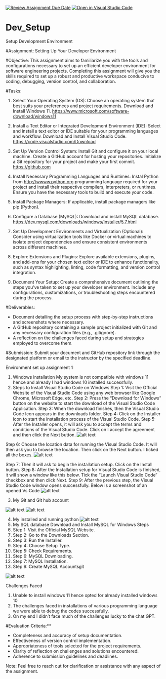[![Review Assignment Due Date](https://classroom.github.com/assets/deadline-readme-button-24ddc0f5d75046c5622901739e7c5dd533143b0c8e959d652212380cedb1ea36.svg)](https://classroom.github.com/a/vbnbTt5m)
[![Open in Visual Studio Code](https://classroom.github.com/assets/open-in-vscode-718a45dd9cf7e7f842a935f5ebbe5719a5e09af4491e668f4dbf3b35d5cca122.svg)](https://classroom.github.com/online_ide?assignment_repo_id=15256218&assignment_repo_type=AssignmentRepo)
# Dev_Setup
Setup Development Environment

#Assignment: Setting Up Your Developer Environment

#Objective:
This assignment aims to familiarize you with the tools and configurations necessary to set up an efficient developer environment for software engineering projects. Completing this assignment will give you the skills required to set up a robust and productive workspace conducive to coding, debugging, version control, and collaboration.

#Tasks:

1. Select Your Operating System (OS):
   Choose an operating system that best suits your preferences and project requirements. Download and Install Windows 11. https://www.microsoft.com/software-download/windows11

2. Install a Text Editor or Integrated Development Environment (IDE):
   Select and install a text editor or IDE suitable for your programming languages and workflow. Download and Install Visual Studio Code. https://code.visualstudio.com/Download
3. Set Up Version Control System:
   Install Git and configure it on your local machine. Create a GitHub account for hosting your repositories. Initialize a Git repository for your project and make your first commit. https://github.com

4. Install Necessary Programming Languages and Runtimes:
  Instal Python from http://wwww.python.org programming language required for your project and install their respective compilers, interpreters, or runtimes. Ensure you have the necessary tools to build and execute your code.

5. Install Package Managers:
   If applicable, install package managers like pip (Python).

6. Configure a Database (MySQL):
   Download and install MySQL database. https://dev.mysql.com/downloads/windows/installer/5.7.html

7. Set Up Development Environments and Virtualization (Optional):
   Consider using virtualization tools like Docker or virtual machines to isolate project dependencies and ensure consistent environments across different machines.

8. Explore Extensions and Plugins:
   Explore available extensions, plugins, and add-ons for your chosen text editor or IDE to enhance functionality, such as syntax highlighting, linting, code formatting, and version control integration.

9. Document Your Setup:
    Create a comprehensive document outlining the steps you've taken to set up your developer environment. Include any configurations, customizations, or troubleshooting steps encountered during the process. 

#Deliverables:
- Document detailing the setup process with step-by-step instructions and screenshots where necessary.
- A GitHub repository containing a sample project initialized with Git and any necessary configuration files (e.g., .gitignore).
- A reflection on the challenges faced during setup and strategies employed to overcome them.

#Submission:
Submit your document and GitHub repository link through the designated platform or email to the instructor by the specified deadline.

Environment set up assignment 1
1.	Windows installation
My system is not compatible with windows 11 hence and already I had windows 10 installed successfully.
2.	Steps to Install Visual Studio Code on Windows
          Step 1: Visit the Official Website of the Visual Studio Code using any web browser like Google Chrome, Microsoft Edge, etc.
Step 2: Press the “Download for Windows” button on the website to start the download of the Visual Studio Code Application.
Step 3: When the download finishes, then the Visual Studio Code Icon appears in the downloads folder.
Step 4: Click on the Installer icon to start the installation process of the Visual Studio Code.
Step 5: After the Installer opens, it will ask you to accept the terms and conditions of the Visual Studio Code. Click on I accept the agreement and then click the Next button.
![alt text](image.png)
 
Step 6: Choose the location data for running the Visual Studio Code. It will then ask you to browse the location. Then click on the Next button. I ticked all the boxes.
 ![alt text](image-1.png)

Step 7: Then it will ask to begin the installation setup. Click on the Install button.
Step 8: After the Installation setup for Visual Studio Code is finished, it will show a window like this below. Tick the “Launch Visual Studio Code” checkbox and then click Next.
Step 9: After the previous step, the Visual Studio Code window opens successfully.
Below is a screenshot of an opened Vs Code
 ![alt text](image-2.png)

3.	My Git and Git hub account
 
![alt text](image-3.png)
 ![alt text](image-4.png)


4.	My installed and running python
 ![alt text](image-5.png)
5.	My SQL database
Download and Install MySQL for Windows Steps
1.	Step 1: Visit the Official MySQL Website.
2.	Step 2: Go to the Downloads Section.
3.	Step 3: Run the Installer.
4.	Step 4: Choose Setup Type.
5.	Step 5: Check Requirements.
6.	Step 6: MySQL Downloading.
7.	Step 7: MySQL Installation.
8.	Step 9: Create MySQL Accountsgit

 ![alt text](image-6.png)

Challenges Faced
1.	Unable to install windows 11 hence opted for already installed windows 10
2.	The challenges faced in installations of various programming language we were able to debug the codes successfully. 
3.	On my end I didn’t face much of the challenges lucky to the chat GPT.


#Evaluation Criteria:**
- Completeness and accuracy of setup documentation.
- Effectiveness of version control implementation.
- Appropriateness of tools selected for the project requirements.
- Clarity of reflection on challenges and solutions encountered.
- Adherence to submission guidelines and deadlines.

Note: Feel free to reach out for clarification or assistance with any aspect of the assignment.
